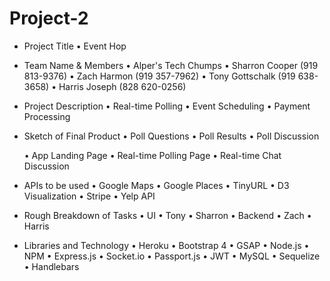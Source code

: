 # Project-2

* Project Title
	• Event Hop

* Team Name & Members
	• Alper's Tech Chumps
		• Sharron Cooper (919 813-9376)
		• Zach Harmon (919 357-7962)
		• Tony Gottschalk (919 638-3658)
		• Harris Joseph (828 620-0256)

* Project Description
	• Real-time Polling
	• Event Scheduling
	• Payment Processing

* Sketch of Final Product
	• Poll Questions
	• Poll Results
	• Poll Discussion

	• App Landing Page
	• Real-time Polling Page
	• Real-time Chat Discussion
	
* APIs to be used
	• Google Maps
	• Google Places
	• TinyURL
	• D3 Visualization
	• Stripe
	• Yelp API

* Rough Breakdown of Tasks
	• UI
		• Tony
		• Sharron
	• Backend
		• Zach
		• Harris

* Libraries and Technology
	• Heroku
	• Bootstrap 4
	• GSAP
	• Node.js
	• NPM
	• Express.js
	• Socket.io
	• Passport.js
	• JWT
	• MySQL
	• Sequelize
	• Handlebars

	